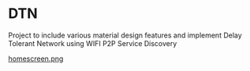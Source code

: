 # DTN
Project to include various material design features and implement Delay Tolerant Network using WIFI P2P Service Discovery

[homescreen.png](https://postimg.org/image/mwinaz1d7/?raw=true)


